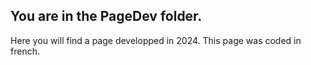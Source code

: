 <h2>You are in the PageDev folder.</h2>
<p>Here you will find a page developped in 2024. This page was coded in french.</p>
